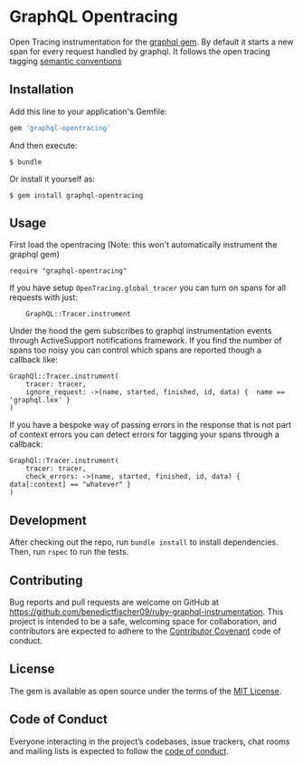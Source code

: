 # GraphQL Opentracing

Open Tracing instrumentation for the [graphql gem](https://github.com/rmosolgo/graphql-ruby). By default it starts a new span for every request handled by graphql. It follows the open tracing tagging [semantic conventions](https://opentracing.io/specification/conventions)

## Installation

Add this line to your application's Gemfile:

```ruby
gem 'graphql-opentracing'
```

And then execute:

    $ bundle

Or install it yourself as:

    $ gem install graphql-opentracing

## Usage
First load the opentracing (Note: this won't automatically instrument the graphql gem)
```
require "graphql-opentracing"
```

If you have setup `OpenTracing.global_tracer` you can turn on spans for all requests with just:
```
    GraphQL::Tracer.instrument
```

Under the hood the gem subscribes to graphql instrumentation events through ActiveSupport notifications framework. If you find the number of spans too noisy you can control which spans are reported though a callback like:
```
GraphQl::Tracer.instrument(
    tracer: tracer,
    ignore_request: ->(name, started, finished, id, data) {  name == 'graphql.lex' }
)
```

If you have a bespoke way of passing errors in the response that is not part of context errors you can detect errors for tagging your spans through a callback:
```
GraphQl::Tracer.instrument(
    tracer: tracer,
    check_errors: ->(name, started, finished, id, data) { data[:context] == "whatever" }
)
```

## Development

After checking out the repo, run `bundle install` to install dependencies. Then, run `rspec` to run the tests.

## Contributing

Bug reports and pull requests are welcome on GitHub at https://github.com/benedictfischer09/ruby-graphql-instrumentation. This project is intended to be a safe, welcoming space for collaboration, and contributors are expected to adhere to the [Contributor Covenant](http://contributor-covenant.org) code of conduct.

## License

The gem is available as open source under the terms of the [MIT License](https://opensource.org/licenses/MIT).

## Code of Conduct

Everyone interacting in the project’s codebases, issue trackers, chat rooms and mailing lists is expected to follow the [code of conduct](https://github.com/benedictfischer09/ruby-graphql-instrumentation/blob/master/CODE_OF_CONDUCT.md).
